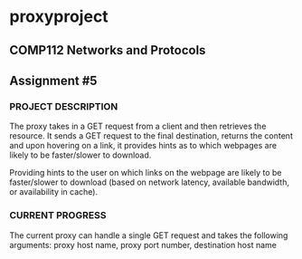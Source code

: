 # proxyproject 
## COMP112 Networks and Protocols
## Assignment #5

### PROJECT DESCRIPTION
The proxy takes in a GET request from a client and then retrieves the 
resource. It sends a GET request to the final destination, returns the
content and upon hovering on a link, it provides hints as to which webpages
are likely to be faster/slower to download. 



Providing hints to the user on which links on the webpage are likely to be faster/slower
to download (based on network latency, available bandwidth, or availability in cache).



### CURRENT PROGRESS
The current proxy can handle a single GET request and takes the following
arguments: proxy host name, proxy port number, destination host name





